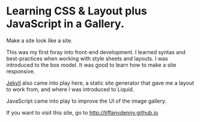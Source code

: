 # Learning CSS & Layout plus JavaScript in a Gallery.
Make a site look like a site.

This was my first foray into front-end development. I learned syntax and best-practices when working with style sheets and layouts. I was introduced to the box model. It was good to learn how to make a site responsive. 

<a href="https://jekyllrb.com/">Jekyll</a> also came into play here, a static site generator that gave me a layout to work from, and where I was introduced to Liquid.  

JavaScript came into play to improve the UI of the image gallery.

If you want to visit this site, go to http://tiffanydenny.github.io
